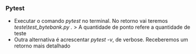 ### Pytest
- Executar o comando *pytest* no terminal. No retorno vai teremos *teste\test_bytebank.py .* > A quantidade de ponto refere a quantidade de teste
- Outra alternativa é acrescentar *pytest -v*, de verbose. Receberemos um retorno mais detalhado